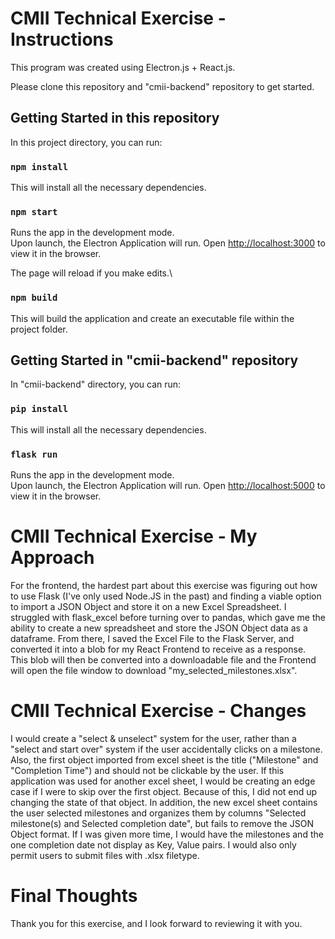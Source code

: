 # CMII Technical Exercise - Instructions

This program was created using Electron.js + React.js. 

Please clone this repository and "cmii-backend" repository to get started.

## Getting Started in this repository

In this project directory, you can run:

### `npm install`

This will install all the necessary dependencies.

### `npm start`

Runs the app in the development mode.\
Upon launch, the Electron Application will run.
Open [http://localhost:3000](http://localhost:3000) to view it in the browser.

The page will reload if you make edits.\

### `npm build`

This will build the application and create an executable file within the project folder. 

## Getting Started in "cmii-backend" repository

In "cmii-backend" directory, you can run:

### `pip install` 

This will install all the necessary dependencies.

### `flask run`

Runs the app in the development mode.\
Upon launch, the Electron Application will run.
Open [http://localhost:5000](http://localhost:5000) to view it in the browser.

# CMII Technical Exercise - My Approach

For the frontend, the hardest part about this exercise was figuring out how to use Flask (I've only used Node.JS in the past) and finding a viable option to import a JSON Object and store it on a new Excel Spreadsheet. I struggled with flask_excel before turning over to pandas, which gave me the ability to create a new spreadsheet and store the JSON Object data as a dataframe. From there, I saved the Excel File to the Flask Server, and converted it into a blob for my React Frontend to receive as a response. This blob will then be converted into a downloadable file and the Frontend will open the file window to download "my_selected_milestones.xlsx".

# CMII Technical Exercise - Changes

I would create a "select & unselect" system for the user, rather than a "select and start over" system if the user accidentally clicks on a milestone. Also, the first object imported from excel sheet is the title ("Milestone" and "Completion Time") and should not be clickable by the user. If this application was used for another excel sheet, I would be creating an edge case if I were to skip over the first object. Because of this, I did not end up changing the state of that object. In addition, the new excel sheet contains the user selected milestones and organizes them by columns "Selected milestone(s) and Selected completion date", but fails to remove the JSON Object format. If I was given more time, I would have the milestones and the one completion date not display as Key, Value pairs. I would also only permit users to submit files with .xlsx filetype.

# Final Thoughts

Thank you for this exercise, and I look forward to reviewing it with you.
